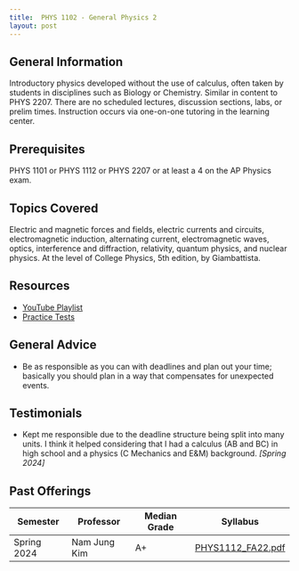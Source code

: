 ```yaml
---
title:  PHYS 1102 - General Physics 2
layout: post
---
```


<link rel="stylesheet" href="/main.css">

## General Information
Introductory physics developed without the use of calculus, often taken by students in disciplines such as Biology or Chemistry. Similar in content to PHYS 2207. There are no scheduled lectures, discussion sections, labs, or prelim times. Instruction occurs via one-on-one tutoring in the learning center. 

## Prerequisites
PHYS 1101 or PHYS 1112 or PHYS 2207 or at least a 4 on the AP Physics exam.

## Topics Covered
Electric and magnetic forces and fields, electric currents and circuits, electromagnetic induction, alternating current, electromagnetic waves, optics, interference and diffraction, relativity, quantum physics, and nuclear physics. At the level of College Physics, 5th edition, by Giambattista.

## Resources
- [YouTube Playlist](https://www.youtube.com/playlist?list=PLzx1UYs2mMLWIpBnc6G1n6WwuCq1Q1Epo)
- [Practice Tests](https://courses.cit.cornell.edu/phys101/p102/)

## General Advice
- Be as responsible as you can with deadlines and plan out your time; basically you should plan in a way that compensates for unexpected events.

## Testimonials
- Kept me responsible due to the deadline structure being split into many units. I think it helped considering that I had a calculus (AB and BC) in high school and a physics (C Mechanics and E&M) background. *[Spring 2024]*

## Past Offerings

| Semester | Professor | Median Grade | Syllabus |
| --- | --- | --- | --- |
| Spring 2024 | Nam Jung Kim | A+ | <a href="/syllabi/PHYS1112_FA22.pdf">PHYS1112_FA22.pdf</a> |
